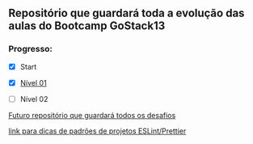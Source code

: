 ## Repositório que guardará toda a evolução das aulas do Bootcamp GoStack13

### Progresso:
- [x] Start
- [x] [Nível 01](https://github.com/savio777/bootcamp-gostack11/tree/nivel-01)
- [ ] Nível 02


[Futuro repositório que guardará todos os desafios](https://github.com/savio777/desafios-gostack11)


[link para dicas de padrões de projetos ESLint/Prettier](https://www.notion.so/Padr-es-de-projeto-com-ESLint-Prettier-e-EditorConfig-0b57b47a24724c859c0cf226aa0cc3a7)

